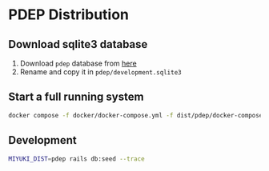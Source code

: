 PDEP Distribution
==================

## Download sqlite3 database

1. Download `pdep` database from [here](https://drive.google.com/file/d/1ecb0zk7EDY-71P_H-2lvX26DrsWGLOrj/view?usp=sharing)
2. Rename and copy it in `pdep/development.sqlite3`

## Start a full running system

```bash
docker compose -f docker/docker-compose.yml -f dist/pdep/docker-compose.yml  up -d
```

## Development

```bash
MIYUKI_DIST=pdep rails db:seed --trace
```